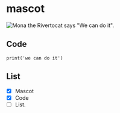 # mascot

![Mona the Rivertocat says "We can do it". ](https://octodex.github.com/images/mona-the-rivetertocat.png)

## Code

```
print('we can do it')
```

## List

- [x] Mascot
- [x] Code
- [ ] List.
